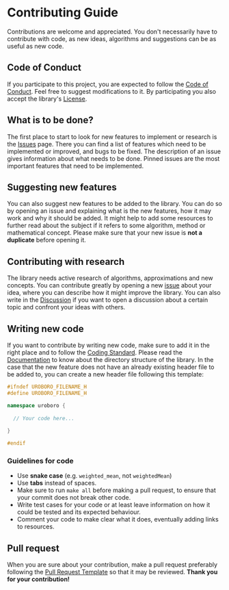 # Contributing Guide
Contributions are welcome and appreciated. You don't necessarily have to contribute with code, as new ideas, algorithms and suggestions can be as useful as new code.

## Code of Conduct
If you participate to this project, you are expected to follow the [Code of Conduct](https://github.com/chaotic-society/uroboro/blob/master/CODE_OF_CONDUCT.md).
Feel free to suggest modifications to it. By participating you also accept the library's [License](https://github.com/chaotic-society/uroboro/blob/master/LICENSE).

## What is to be done?
The first place to start to look for new features to implement or research is the [Issues](https://github.com/chaotic-society/uroboro/issues) page.
There you can find a list of features which need to be implemented or improved, and bugs to be fixed.
The description of an issue gives information about what needs to be done.
Pinned issues are the most important features that need to be implemented.

## Suggesting new features
You can also suggest new features to be added to the library.
You can do so by opening an issue and explaining what is the new features, how it may work and why it should be added.
It might help to add some resources to further read about the subject if it refers to some algorithm, method or mathematical concept.
Please make sure that your new issue is **not a duplicate** before opening it.

## Contributing with research
The library needs active research of algorithms, approximations and new concepts.
You can contribute greatly by opening a new [issue](https://github.com/chaotic-society/uroboro/issues) about your idea, where you can describe how it might improve
the library. You can also write in the [Discussion](https://github.com/chaotic-society/uroboro/discussions) if you want to open a discussion about a certain topic and confront your ideas with others.

## Writing new code
If you want to contribute by writing new code, make sure to add it in the right place and to follow the [Coding Standard](https://github.com/chaotic-society/uroboro/blob/master/txt/CODING_STANDARD.md).
Please read the [Documentation](https://chaotic-society.github.io/uroboro) to know about the directory structure of the library.
In the case that the new feature does not have an already existing header file to be added to, you can create a new header file following this template:
```cpp
#ifndef UROBORO_FILENAME_H
#define UROBORO_FILENAME_H

namespace uroboro {
  
  // Your code here...
  
}

#endif
```

### Guidelines for code
- Use **snake case** (e.g. `weighted_mean`, not `weightedMean`)
- Use **tabs** instead of spaces.
- Make sure to run `make all` before making a pull request, to ensure that your commit does not break other code.
- Write test cases for your code or at least leave information on how it could be tested and its expected behaviour.
- Comment your code to make clear what it does, eventually adding links to resources.

## Pull request
When you are sure about your contribution, make a pull request preferably following the [Pull Request Template](https://github.com/chaotic-society/uroboro/blob/master/.github/PULL_REQUEST_TEMPLATE.md) so that it may be reviewed.
**Thank you for your contribution!**
